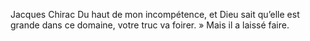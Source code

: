 Jacques Chirac
Du haut de mon incompétence, et Dieu sait qu’elle est grande dans ce domaine, votre truc va foirer. » Mais il a laissé faire. 

